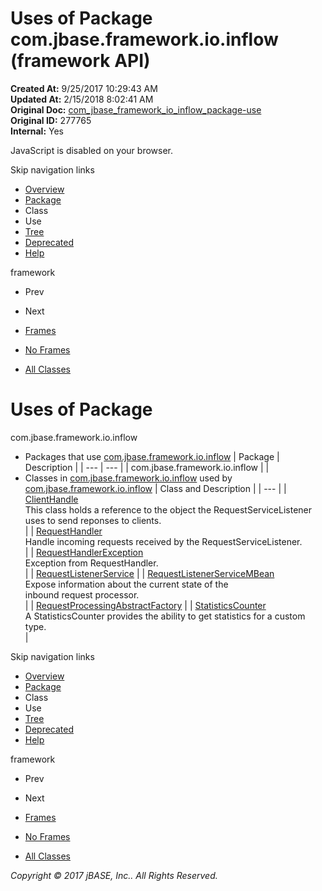 # Uses of Package com.jbase.framework.io.inflow (framework   API)

**Created At:** 9/25/2017 10:29:43 AM  
**Updated At:** 2/15/2018 8:02:41 AM  
**Original Doc:** [com_jbase_framework_io_inflow_package-use](https://docs.jbase.com/39226-inflow/com_jbase_framework_io_inflow_package-use)  
**Original ID:** 277765  
**Internal:** Yes  

<!--<br>    try {<br>        if (location.href.indexOf('is-external=true') == -1) {<br>            parent.document.title="Uses of Package com.jbase.framework.io.inflow (framework   API)";<br>        }<br>    }<br>    catch(err) {<br>    }<br>//-->
JavaScript is disabled on your browser.

Skip navigation links

- [Overview](../../../../../overview-summary.html)
- [Package](./../com.jbase.framework.io.inflow-%28framework---api%29)
- Class
- Use
- [Tree](./../com.jbase.framework.io.inflow-class-hierarchy-%28framework---api%29)
- [Deprecated](../../../../../deprecated-list.html)
- [Help](../../../../../help-doc.html)


framework <br>

- Prev
- Next


- [Frames](./.)
- [No Frames](./.)


- [All Classes](../../../../../allclasses-noframe.html)


<!--<br>  allClassesLink = document.getElementById("allclasses\_navbar\_top");<br>  if(window==top) {<br>    allClassesLink.style.display = "block";<br>  }<br>  else {<br>    allClassesLink.style.display = "none";<br>  }<br>  //-->

# Uses of Package
com.jbase.framework.io.inflow

- Packages that use [com.jbase.framework.io.inflow](./../com.jbase.framework.io.inflow-%28framework---api%29) | Package | Description |
| --- | --- |
| com.jbase.framework.io.inflow |   |
- Classes in [com.jbase.framework.io.inflow](./../com.jbase.framework.io.inflow-%28framework---api%29) used by [com.jbase.framework.io.inflow](./../com.jbase.framework.io.inflow-%28framework---api%29) | Class and Description |
| --- |
| [ClientHandle](../../../../../com/jbase/framework/io/inflow/class-use/ClientHandle.html#com.jbase.framework.io.inflow)<br>This class holds a reference to the object the RequestServiceListener<br> uses to send reponses to clients.<br> |
| [RequestHandler](../../../../../com/jbase/framework/io/inflow/class-use/RequestHandler.html#com.jbase.framework.io.inflow)<br>Handle incoming requests received by the RequestServiceListener.<br> |
| [RequestHandlerException](../../../../../com/jbase/framework/io/inflow/class-use/RequestHandlerException.html#com.jbase.framework.io.inflow)<br>Exception from RequestHandler.<br> |
| [RequestListenerService](../../../../../com/jbase/framework/io/inflow/class-use/RequestListenerService.html#com.jbase.framework.io.inflow)  |
| [RequestListenerServiceMBean](../../../../../com/jbase/framework/io/inflow/class-use/RequestListenerServiceMBean.html#com.jbase.framework.io.inflow)<br>Expose information about the current state of the<br> inbound request processor.<br> |
| [RequestProcessingAbstractFactory](../../../../../com/jbase/framework/io/inflow/class-use/RequestProcessingAbstractFactory.html#com.jbase.framework.io.inflow)  |
| [StatisticsCounter](../../../../../com/jbase/framework/io/inflow/class-use/StatisticsCounter.html#com.jbase.framework.io.inflow)<br>A StatisticsCounter provides the ability to get statistics for a custom type.<br> |

Skip navigation links

- [Overview](../../../../../overview-summary.html)
- [Package](./../com.jbase.framework.io.inflow-%28framework---api%29)
- Class
- Use
- [Tree](./../com.jbase.framework.io.inflow-class-hierarchy-%28framework---api%29)
- [Deprecated](../../../../../deprecated-list.html)
- [Help](../../../../../help-doc.html)


framework <br>

- Prev
- Next


- [Frames](./.)
- [No Frames](./.)


- [All Classes](../../../../../allclasses-noframe.html)


<!--<br>  allClassesLink = document.getElementById("allclasses\_navbar\_bottom");<br>  if(window==top) {<br>    allClassesLink.style.display = "block";<br>  }<br>  else {<br>    allClassesLink.style.display = "none";<br>  }<br>  //-->

*Copyright © 2017 jBASE, Inc.. All Rights Reserved.*
